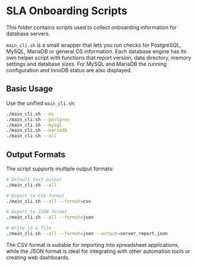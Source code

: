# SLA Onboarding Scripts

This folder contains scripts used to collect onboarding information for database servers.

`main_cli.sh` is a small wrapper that lets you run checks for PostgreSQL, MySQL, MariaDB or general OS information. Each database engine has its own helper script with functions that report version, data directory, memory settings and database sizes. For MySQL and MariaDB the running configuration and InnoDB status are also displayed.

## Basic Usage

Use the unified `main_cli.sh`:

```bash
./main_cli.sh --os
./main_cli.sh --postgres
./main_cli.sh --mysql
./main_cli.sh --mariadb
./main_cli.sh --all
```

## Output Formats

The script supports multiple output formats:

```bash
# Default text output
./main_cli.sh --all

# Export to CSV format
./main_cli.sh --all --format=csv

# Export to JSON format
./main_cli.sh --all --format=json

# Write to a file
./main_cli.sh --all --format=json --output=server_report.json
```

The CSV format is suitable for importing into spreadsheet applications, while the JSON format is ideal for integrating with other automation tools or creating web dashboards.
